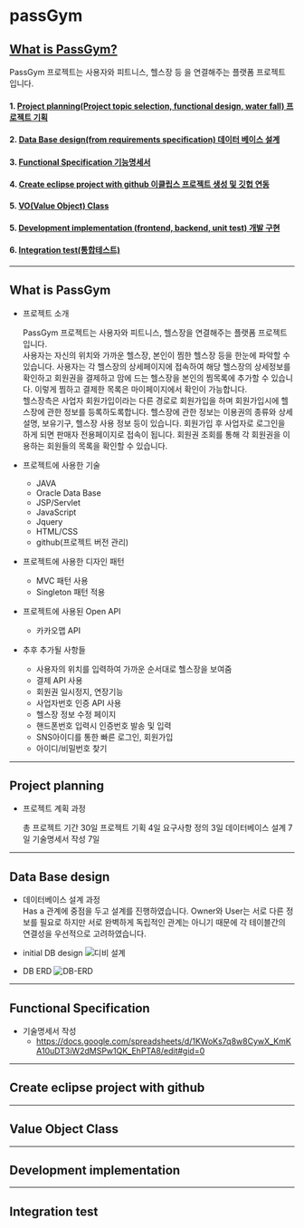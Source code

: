 # passGym

## [What is PassGym?](#what-is-passgym)
PassGym 프로젝트는 사용자와 피트니스, 헬스장 등 을 연결해주는 플랫폼 프로젝트 입니다.

#### 1. [Project planning(Project topic selection, functional design, water fall) 프로젝트 기획](#project-planning)
#### 2. [Data Base design(from requirements specification) 데이터 베이스 설계](#data-base-design)
#### 3. [Functional Specification 기능명세서](#functional-specification)
#### 4. [Create eclipse project with github 이클립스 프로젝트 생성 및 깃헙 연동](#create-eclipse-project-with-github)
#### 5. [VO(Value Object) Class](#value-object-class)
#### 5. [Development implementation (frontend, backend, unit test) 개발 구현](#development-implementation)
#### 6. [Integration test(통합테스트)](integration-test)

---------------------------------------------------------
## What is PassGym       

- 프로젝트 소개

  PassGym 프로젝트는 사용자와 피트니스, 헬스장을 연결해주는 플랫폼 프로젝트 입니다.  
  사용자는 자신의 위치와 가까운 헬스장, 본인이 찜한 헬스장 등을 한눈에 파악할 수 있습니다. 사용자는 각 헬스장의 상세페이지에 접속하여 해당 헬스장의 상세정보를 확인하고 회원권을 결제하고 맘에 드는 헬스장을 본인의 찜목록에 추가할 수 있습니다. 이렇게 찜하고 결제한 목록은 마이페이지에서 확인이 가능합니다.  
  헬스장측은 사업자 회원가입이라는 다른 경로로 회원가입을 하며 회원가입시에 헬스장에 관한 정보를 등록하도록합니다. 헬스장에 관한 정보는 이용권의 종류와 상세설명, 보유기구, 헬스장 사용 정보 등이 있습니다. 회원가입 후 사업자로 로그인을 하게 되면 판매자 전용페이지로 접속이 됩니다. 회원권 조회를 통해 각 회원권을 이용하는 회원들의 목록을 확인할 수 있습니다.
  
- 프로젝트에 사용한 기술
   - JAVA
   - Oracle Data Base
   - JSP/Servlet
   - JavaScript
   - Jquery
   - HTML/CSS
   - github(프로젝트 버전 관리)

- 프로젝트에 사용한 디자인 패턴   

  - MVC 패턴 사용
  - Singleton 패턴 적용
   
- 프로젝트에 사용된 Open API
  - 카카오맵 API 

- 추후 추가될 사항들
  - 사용자의 위치를 입력하여 가까운 순서대로 헬스장을 보여줌
  - 결제 API 사용
  - 회원권 일시정지, 연장기능
  - 사업자번호 인증 API 사용
  - 헬스장 정보 수정 페이지
  - 핸드폰번호 입력시 인증번호 발송 및 입력 
  - SNS아이디를 통한 빠른 로그인, 회원가입
  - 아이디/비밀번호 찾기
---------------------------------------------------------
## Project planning   

- 프로젝트 계획 과정   

  총 프로젝트 기간 30일  프로젝트 기획 4일 요구사항 정의 3일 데이터베이스 설계 7일 기술명세서 작성 7일
---------------------------------------------------------
## Data Base design

- 데이터베이스 설계 과정  
  Has a 관계에 중점을 두고 설계를 진행하였습니다. Owner와 User는 서로 다른 정보를 필요로 하지만 서로 완벽하게 독립적인 관계는 아니기 때문에 각 테이블간의 연결성을 우선적으로 고려하였습니다.
- initial DB design
![디비 설계](https://user-images.githubusercontent.com/52642433/147849462-63dfc7fe-4565-42be-b287-c6838ad918a6.PNG)

- DB ERD
![DB-ERD](https://user-images.githubusercontent.com/52642433/147849521-cef145c9-4ae4-412a-93d9-c4fceaf5997f.PNG)

--------------------------------------------------------
## Functional Specification

- 기술명세서 작성
  - https://docs.google.com/spreadsheets/d/1KWoKs7q8w8CywX_KmKA10uDT3iW2dMSPw1QK_EhPTA8/edit#gid=0
--------------------------------------------------------
## Create eclipse project with github

--------------------------------------------------------
## Value Object Class

--------------------------------------------------------
## Development implementation

--------------------------------------------------------
## Integration test
